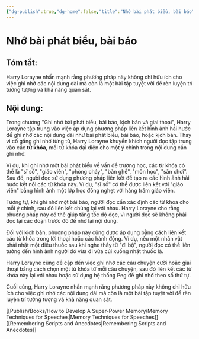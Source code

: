```yaml
---
{"dg-publish":true,"dg-home":false,"title":"Nhớ bài phát biểu, bài báo","date":"2024-08-31","tags":["#books","#memory","#How_to_Develop_A_Super_Power_Memory"],"Chương":"Chương9","dg-path":"Books/How to Develop A Super-Power Memory/Chapter 9 - Remembering Speeches, Articles, Scripts.md","permalink":"/books/how-to-develop-a-super-power-memory/chapter-9-remembering-speeches-articles-scripts/","dgPassFrontmatter":true,"noteIcon":"","updated":"2025-01-31T00:01:45.125+07:00"}
---
```


# Nhớ bài phát biểu, bài báo
## Tóm tắt:
Harry Lorayne nhấn mạnh rằng phương pháp này không chỉ hữu ích cho việc ghi nhớ các nội dung dài mà còn là một bài tập tuyệt vời để rèn luyện trí tưởng tượng và khả năng quan sát.

## Nội dung:
Trong chương "Ghi nhớ bài phát biểu, bài báo, kịch bản và giai thoại", Harry Lorayne tập trung vào việc áp dụng phương pháp liên kết hình ảnh hài hước để ghi nhớ các nội dung dài như bài phát biểu, bài báo, hoặc kịch bản. Thay vì cố gắng ghi nhớ từng từ, Harry Lorayne khuyến khích người đọc tập trung vào các **từ khóa**, mỗi từ khóa đại diện cho một ý chính trong nội dung cần ghi nhớ.

Ví dụ, khi ghi nhớ một bài phát biểu về vấn đề trường học, các từ khóa có thể là "sĩ số", "giáo viên", "phòng cháy", "bàn ghế", "môn học", "sân chơi". Sau đó, người đọc sử dụng phương pháp liên kết để tạo ra các hình ảnh hài hước kết nối các từ khóa này. Ví dụ, "sĩ số" có thể được liên kết với "giáo viên" bằng hình ảnh một lớp học đông nghẹt với hàng trăm giáo viên.

Tương tự, khi ghi nhớ một bài báo, người đọc cần xác định các từ khóa cho mỗi ý chính, sau đó liên kết chúng lại với nhau. Harry Lorayne cho rằng phương pháp này có thể giúp tăng tốc độ đọc, vì người đọc sẽ không phải đọc lại các đoạn trước đó để nhớ lại nội dung.

Đối với kịch bản, phương pháp này cũng được áp dụng bằng cách liên kết các từ khóa trong lời thoại hoặc các hành động. Ví dụ, nếu một nhân vật phải nhặt một điếu thuốc sau khi nghe thấy từ "đi bộ", người đọc có thể liên tưởng đến hình ảnh người đó vừa đi vừa cúi xuống nhặt thuốc lá.

Harry Lorayne cũng đề cập đến việc ghi nhớ các câu chuyện cười hoặc giai thoại bằng cách chọn một từ khóa từ mỗi câu chuyện, sau đó liên kết các từ khóa này lại với nhau hoặc sử dụng hệ thống Peg để ghi nhớ theo số thứ tự.

Cuối cùng, Harry Lorayne nhấn mạnh rằng phương pháp này không chỉ hữu ích cho việc ghi nhớ các nội dung dài mà còn là một bài tập tuyệt vời để rèn luyện trí tưởng tượng và khả năng quan sát.

[[Publish/Books/How to Develop A Super-Power Memory/Memory Techniques for Speeches\|Memory Techniques for Speeches]]
[[Remembering Scripts and Anecdotes\|Remembering Scripts and Anecdotes]]
